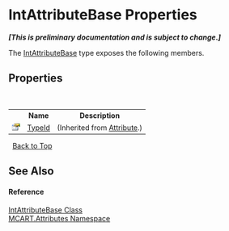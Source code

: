 # IntAttributeBase Properties
 _**\[This is preliminary documentation and is subject to change.\]**_

The <a href="840e75b5-30f2-e92c-e288-f453325910e3">IntAttributeBase</a> type exposes the following members.


## Properties
&nbsp;<table><tr><th></th><th>Name</th><th>Description</th></tr><tr><td>![Public property](media/pubproperty.gif "Public property")</td><td><a href="http://msdn2.microsoft.com/es-es/library/sa1bf03e" target="_blank">TypeId</a></td><td> (Inherited from <a href="http://msdn2.microsoft.com/es-es/library/e8kc3626" target="_blank">Attribute</a>.)</td></tr></table>&nbsp;
<a href="#intattributebase-properties">Back to Top</a>

## See Also


#### Reference
<a href="840e75b5-30f2-e92c-e288-f453325910e3">IntAttributeBase Class</a><br /><a href="149c1cbf-2082-5e41-e423-c506e9b98202">MCART.Attributes Namespace</a><br />